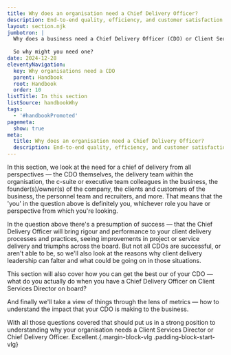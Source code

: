 ```yaml
---
title: Why does an organisation need a Chief Delivery Officer?
description: End-to-end quality, efficiency, and customer satisfaction from the heart of the business outwards
layout: section.njk
jumbotron: |
  Why does a business need a Chief Delivery Officer (CDO) or Client Services Director (CSD)? They'll add costs and disrupt the organisation, and the business got along fine without one, right?
  
  So why might you need one?
date: 2024-12-28
eleventyNavigation:
  key: Why organisations need a CDO
  parent: Handbook
  root: Handbook
  order: 10
listTitle: In this section
listSource: handbookWhy
tags:
  - '#handbookPromoted'
pagemeta:
  show: true
meta:
  title: Why does an organisation need a Chief Delivery Officer?
  description: End-to-end quality, efficiency, and customer satisfaction from the heart of the business outwards
---
```


In this section, we look at the need for a chief of delivery from all perspectives — the CDO themselves, the delivery team within the organisation, the c-suite or executive team colleagues in the business, the founder(s)/owner(s) of the company, the clients and customers of the business, the personnel team and recruiters, and more. That means that the 'you' in the question above is definitely you, whichever role you have or perspective from which you're looking.

In the question above there's a presumption of success — that the Chief Delivery Officer will bring rigour and performance to your client delivery processes and practices, seeing improvements in project or service delivery and triumphs across the board. But not all CDOs are successful, or aren't able to be, so we'll also look at the reasons why client delivery leadership can falter and what could be going on in those situations.

This section will also cover how you can get the best our of your CDO — what do you actually do when you have a Chief Delivery Officer on Client Services Director on board?

And finally we'll take a view of things through the lens of metrics — how to understand the impact that your CDO is making to the business.

With all those questions covered that should put us in a strong position to understanding why your organisation needs a Client Services Director or Chief Delivery Officer. Excellent.{.margin-block-vlg .padding-block-start-vlg}
